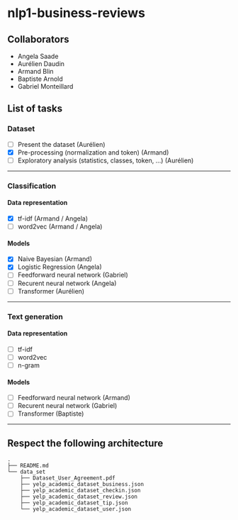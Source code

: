 # nlp1-business-reviews

## Collaborators

- Angela Saade
- Aurélien Daudin
- Armand Blin
- Baptiste Arnold
- Gabriel Monteillard

## List of tasks

### Dataset

- [ ] Present the dataset (Aurélien)
- [x] Pre-processing (normalization and token) (Armand)
- [ ] Exploratory analysis (statistics, classes, token, ...) (Aurélien)

---

### Classification

#### Data representation

- [x] tf-idf (Armand / Angela)
- [ ] word2vec (Armand / Angela)

#### Models

- [x] Naive Bayesian (Armand)
- [x] Logistic Regression (Angela)
- [ ] Feedforward neural network (Gabriel)
- [ ] Recurent neural network (Angela)
- [ ] Transformer (Aurélien)

---

### Text generation

#### Data representation

- [ ] tf-idf
- [ ] word2vec
- [ ] n-gram

#### Models

- [ ] Feedforward neural network (Armand)
- [ ] Recurent neural network (Gabriel)
- [ ] Transformer (Baptiste)

---

## Respect the following architecture

```
.
├── README.md
└── data_set
    ├── Dataset_User_Agreement.pdf
    ├── yelp_academic_dataset_business.json
    ├── yelp_academic_dataset_checkin.json
    ├── yelp_academic_dataset_review.json
    ├── yelp_academic_dataset_tip.json
    └── yelp_academic_dataset_user.json
```

